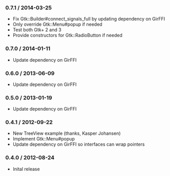 ### 0.7.1 / 2014-03-25

* Fix Gtk::Builder#connect_signals_full by updating dependency on GirFFI
* Only override Gtk::Menu#popup if needed
* Test both Gtk+ 2 and 3
* Provide constructors for Gtk::RadioButton if needed

### 0.7.0 / 2014-01-11

* Update dependency on GirFFI

### 0.6.0 / 2013-06-09

* Update dependency on GirFFI

### 0.5.0 / 2013-01-19

* Update dependency on GirFFI

### 0.4.1 / 2012-09-22

* New TreeView example (thanks, Kasper Johansen)
* Implement Gtk::Menu#popup
* Update dependency on GirFFI so interfaces can wrap pointers

### 0.4.0 / 2012-08-24

* Inital release
